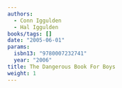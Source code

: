 ```yaml
---
authors:
  - Conn Iggulden
  - Hal Iggulden
books/tags: []
date: "2005-06-01"
params:
  isbn13: "9780007232741"
  year: "2006"
title: The Dangerous Book For Boys
weight: 1
---
```


<!--more-->
